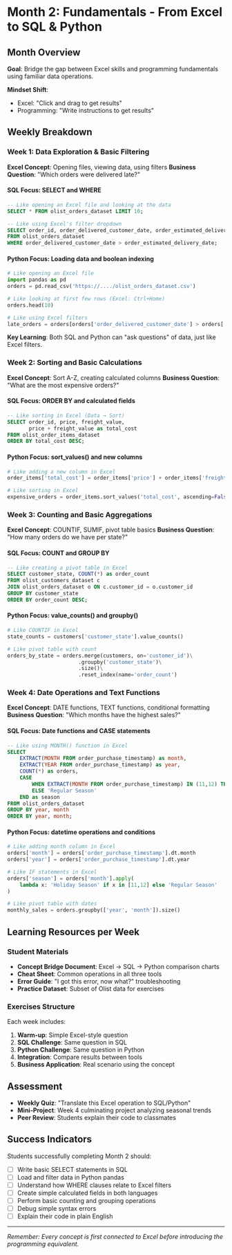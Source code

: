 # Month 2: Fundamentals - From Excel to SQL & Python

## Month Overview
**Goal**: Bridge the gap between Excel skills and programming fundamentals using familiar data operations.

**Mindset Shift**: 
- Excel: "Click and drag to get results"  
- Programming: "Write instructions to get results"

## Weekly Breakdown

### Week 1: Data Exploration & Basic Filtering
**Excel Concept**: Opening files, viewing data, using filters
**Business Question**: "Which orders were delivered late?"

#### SQL Focus: SELECT and WHERE
```sql
-- Like opening an Excel file and looking at the data
SELECT * FROM olist_orders_dataset LIMIT 10;

-- Like using Excel's filter dropdown
SELECT order_id, order_delivered_customer_date, order_estimated_delivery_date
FROM olist_orders_dataset 
WHERE order_delivered_customer_date > order_estimated_delivery_date;
```

#### Python Focus: Loading data and boolean indexing
```python
# Like opening an Excel file
import pandas as pd
orders = pd.read_csv('https://..../olist_orders_dataset.csv')

# Like looking at first few rows (Excel: Ctrl+Home)
orders.head(10)

# Like using Excel filters
late_orders = orders[orders['order_delivered_customer_date'] > orders['order_estimated_delivery_date']]
```

**Key Learning**: Both SQL and Python can "ask questions" of data, just like Excel filters.

### Week 2: Sorting and Basic Calculations  
**Excel Concept**: Sort A-Z, creating calculated columns
**Business Question**: "What are the most expensive orders?"

#### SQL Focus: ORDER BY and calculated fields
```sql
-- Like sorting in Excel (Data → Sort)
SELECT order_id, price, freight_value,
       price + freight_value as total_cost
FROM olist_order_items_dataset
ORDER BY total_cost DESC;
```

#### Python Focus: sort_values() and new columns
```python
# Like adding a new column in Excel
order_items['total_cost'] = order_items['price'] + order_items['freight_value']

# Like sorting in Excel
expensive_orders = order_items.sort_values('total_cost', ascending=False)
```

### Week 3: Counting and Basic Aggregations
**Excel Concept**: COUNTIF, SUMIF, pivot table basics
**Business Question**: "How many orders do we have per state?"

#### SQL Focus: COUNT and GROUP BY
```sql
-- Like creating a pivot table in Excel
SELECT customer_state, COUNT(*) as order_count
FROM olist_customers_dataset c
JOIN olist_orders_dataset o ON c.customer_id = o.customer_id
GROUP BY customer_state
ORDER BY order_count DESC;
```

#### Python Focus: value_counts() and groupby()
```python
# Like COUNTIF in Excel
state_counts = customers['customer_state'].value_counts()

# Like pivot table with count
orders_by_state = orders.merge(customers, on='customer_id')\
                       .groupby('customer_state')\
                       .size()\
                       .reset_index(name='order_count')
```

### Week 4: Date Operations and Text Functions
**Excel Concept**: DATE functions, TEXT functions, conditional formatting
**Business Question**: "Which months have the highest sales?"

#### SQL Focus: Date functions and CASE statements
```sql
-- Like using MONTH() function in Excel
SELECT 
    EXTRACT(MONTH FROM order_purchase_timestamp) as month,
    EXTRACT(YEAR FROM order_purchase_timestamp) as year,
    COUNT(*) as orders,
    CASE 
        WHEN EXTRACT(MONTH FROM order_purchase_timestamp) IN (11,12) THEN 'Holiday Season'
        ELSE 'Regular Season'
    END as season
FROM olist_orders_dataset
GROUP BY year, month
ORDER BY year, month;
```

#### Python Focus: datetime operations and conditions
```python
# Like adding month column in Excel
orders['month'] = orders['order_purchase_timestamp'].dt.month
orders['year'] = orders['order_purchase_timestamp'].dt.year

# Like IF statements in Excel
orders['season'] = orders['month'].apply(
    lambda x: 'Holiday Season' if x in [11,12] else 'Regular Season'
)

# Like pivot table with dates
monthly_sales = orders.groupby(['year', 'month']).size()
```

## Learning Resources per Week

### Student Materials
- **Concept Bridge Document**: Excel → SQL → Python comparison charts
- **Cheat Sheet**: Common operations in all three tools
- **Error Guide**: "I got this error, now what?" troubleshooting
- **Practice Dataset**: Subset of Olist data for exercises

### Exercises Structure
Each week includes:
1. **Warm-up**: Simple Excel-style question
2. **SQL Challenge**: Same question in SQL
3. **Python Challenge**: Same question in Python  
4. **Integration**: Compare results between tools
5. **Business Application**: Real scenario using the concept

## Assessment
- **Weekly Quiz**: "Translate this Excel operation to SQL/Python"
- **Mini-Project**: Week 4 culminating project analyzing seasonal trends
- **Peer Review**: Students explain their code to classmates

## Success Indicators
Students successfully completing Month 2 should:
- [ ] Write basic SELECT statements in SQL
- [ ] Load and filter data in Python pandas
- [ ] Understand how WHERE clauses relate to Excel filters
- [ ] Create simple calculated fields in both languages
- [ ] Perform basic counting and grouping operations
- [ ] Debug simple syntax errors
- [ ] Explain their code in plain English

---

*Remember: Every concept is first connected to Excel before introducing the programming equivalent.*